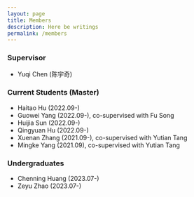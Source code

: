 ```yaml
---
layout: page
title: Members
description: Here be writings
permalink: /members
---
```


<!-- <img align="right" src="./assets/images/allinone.jpg" alt="" > -->

### Supervisor
- Yuqi Chen (陈宇奇)

### Current Students (Master)

<!-- * [Haitao Hu](/pages/huht2022) (2022.09-)
* [Guowei Yang](/pages/yanggw2022) (2022.09-), co-supervised with Fu Song
* [Huijia Sun](/pages/sunhj2022) (2022.09-)
* [Qingyuan Hu](/pages/huqy2022) (2022.09-)
* [Xuenan Zhang](/pages/zhangxn2021) (2021.09-), co-supervised with Yutian Tang
* [Mingke Yang](/pages/yangmk2021) (2021.09), co-supervised with Yutian Tang -->

* Haitao Hu (2022.09-)
* Guowei Yang (2022.09-), co-supervised with Fu Song
* Huijia Sun (2022.09-)
* Qingyuan Hu (2022.09-)
* Xuenan Zhang (2021.09-), co-supervised with Yutian Tang
* Mingke Yang (2021.09), co-supervised with Yutian Tang

### Undergraduates

* Chenning Huang (2023.07-)
* Zeyu Zhao (2023.07-)